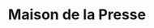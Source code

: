 ---
title: "Maison de la Presse"
url: /rieupeyroux/maison-de-la-presse/
shop: marchand de journaux
---